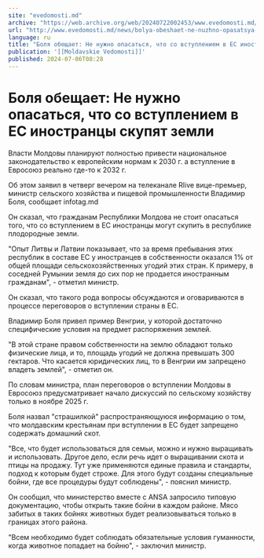 ```yaml
---
site: "evedomosti.md"
archive: "https://web.archive.org/web/20240722002453/www.evedomosti.md/news/bolya-obeshaet-ne-nuzhno-opasatsya-chto-so-vstupleniem-v-es"
url: "http://www.evedomosti.md/news/bolya-obeshaet-ne-nuzhno-opasatsya-chto-so-vstupleniem-v-es"
language: ru
title: "Боля обещает: Не нужно опасаться, что со вступлением в ЕС иностранцы скупят земли"
publication: '[[Moldavskie Vedomosti]]'
published: 2024-07-06T08:28
---
```


# Боля обещает: Не нужно опасаться, что со вступлением в ЕС иностранцы скупят земли

Власти Молдовы планируют полностью привести национальное законодательство к европейским нормам к 2030 г. а вступление в Евросоюз реально где-то к 2032 г.

Об этом заявил в четверг вечером на телеканале Rlive вице-премьер, министр сельского хозяйства и пищевой промышленности Владимир Боля, сообщает infotag.md

Он сказал, что гражданам Республики Молдова не стоит опасаться того, что со вступлением в ЕС иностранцы могут скупить в республике плодородные земли.

"Опыт Литвы и Латвии показывает, что за время пребывания этих республик в составе ЕС у иностранцев в собственности оказался 1% от общей площади сельскохозяйственных угодий этих стран. К примеру, в соседней Румынии земля до сих пор не продается иностранным гражданам", - отметил министр.

Он сказал, что такого рода вопросы обсуждаются и оговариваются в процессе переговоров о вступлении страны в ЕС.

Владимир Боля привел пример Венгрии, у которой достаточно специфические условия на предмет распоряжения землей.

"В этой стране правом собственности на землю обладают только физические лица, и то, площадь угодий не должна превышать 300 гектаров. Что касается юридических лиц, то в Венгрии им запрещено владеть землей", - отметил он.

По словам министра, план переговоров о вступлении Молдовы в Евросоюз предусматривает начало дискуссий по сельскому хозяйству только в ноябре 2025 г.

Боля назвал "страшилкой" распространяющуюся информацию о том, что молдавским крестьянам при вступлении в ЕС будет запрещено содержать домашний скот.

"Все, что будет использоваться для семьи, можно и нужно выращивать и использовать. Другое дело, если речь идет о выращивании скота и птицы на продажу. Тут уже применяются единые правила и стандарты, подход к которым будет строже. Для этого будут созданы специальные бойни, где все процедуры будут соблюдены", - пояснил министр.

Он сообщил, что министерство вместе с ANSA запросило типовую документацию, чтобы открыть такие бойни в каждом районе. Мясо забитых в таких бойнях животных будет реализовываться только в границах этого района.

"Всем необходимо будет соблюдать обязательные условия гуманности, когда животное попадает на бойню", - заключил министр.